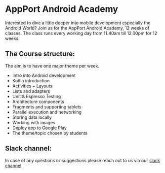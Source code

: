 # AppPort Android Academy  
Interested to dive a little deeper into mobile development especially the Android World? Join us for the AppPort Android Academy, 12 weeks of classes. The class runs every working day from 11.40am till 12.00pm for 12 weeks. 

## The Course structure:
The aim is to have one major theme per week.
- Intro into Android development 
- Kotlin introduction
- Activities + Layouts
- Lists and adapters
- Unit &  Espresso Testing
- Architecture components
- Fragments and supporting tablets
- Parallel execution and networking
- Storing data locally 
- Working with images
- Deploy app to Google Play
- The theme/topic chosen by students

## Slack channel:
In case of any questions or suggestions please reach out to us via our [slack channel](appport-academy.slack.com)

